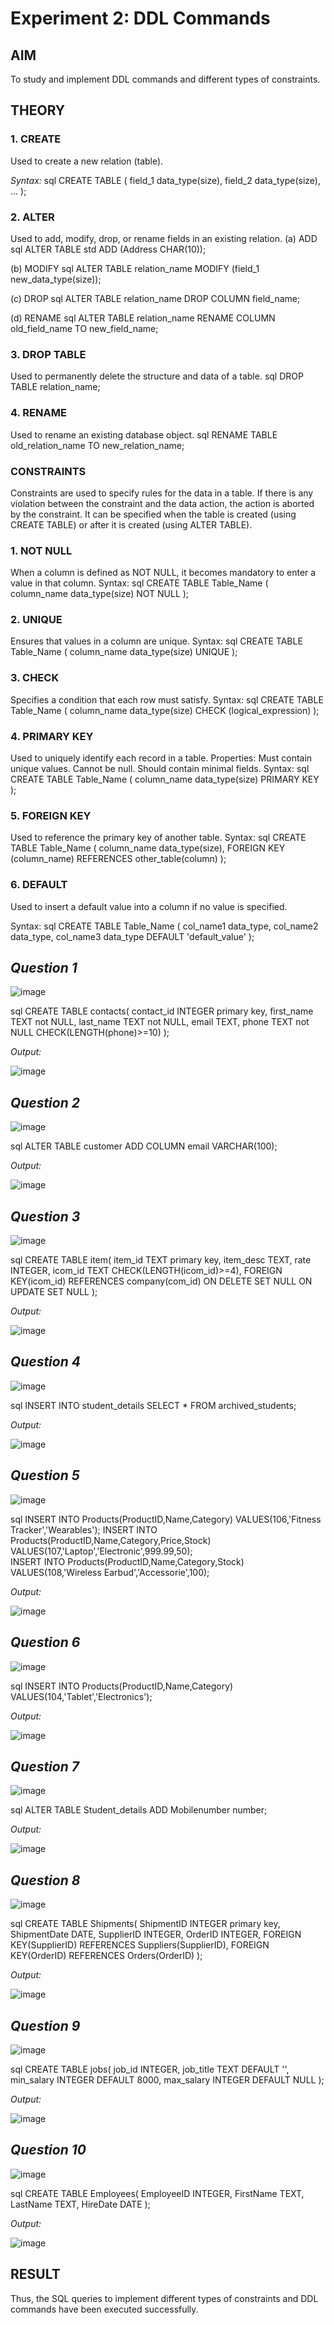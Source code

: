 # Experiment 2: DDL Commands

## AIM
To study and implement DDL commands and different types of constraints.

## THEORY

### 1. CREATE
Used to create a new relation (table).

*Syntax:*
sql
CREATE TABLE (
  field_1 data_type(size),
  field_2 data_type(size),
  ...
);

### 2. ALTER
Used to add, modify, drop, or rename fields in an existing relation.
(a) ADD
sql
ALTER TABLE std ADD (Address CHAR(10));

(b) MODIFY
sql
ALTER TABLE relation_name MODIFY (field_1 new_data_type(size));

(c) DROP
sql
ALTER TABLE relation_name DROP COLUMN field_name;

(d) RENAME
sql
ALTER TABLE relation_name RENAME COLUMN old_field_name TO new_field_name;

### 3. DROP TABLE
Used to permanently delete the structure and data of a table.
sql
DROP TABLE relation_name;

### 4. RENAME
Used to rename an existing database object.
sql
RENAME TABLE old_relation_name TO new_relation_name;

### CONSTRAINTS
Constraints are used to specify rules for the data in a table. If there is any violation between the constraint and the data action, the action is aborted by the constraint. It can be specified when the table is created (using CREATE TABLE) or after it is created (using ALTER TABLE).
### 1. NOT NULL
When a column is defined as NOT NULL, it becomes mandatory to enter a value in that column.
Syntax:
sql
CREATE TABLE Table_Name (
  column_name data_type(size) NOT NULL
);

### 2. UNIQUE
Ensures that values in a column are unique.
Syntax:
sql
CREATE TABLE Table_Name (
  column_name data_type(size) UNIQUE
);

### 3. CHECK
Specifies a condition that each row must satisfy.
Syntax:
sql
CREATE TABLE Table_Name (
  column_name data_type(size) CHECK (logical_expression)
);

### 4. PRIMARY KEY
Used to uniquely identify each record in a table.
Properties:
Must contain unique values.
Cannot be null.
Should contain minimal fields.
Syntax:
sql
CREATE TABLE Table_Name (
  column_name data_type(size) PRIMARY KEY
);

### 5. FOREIGN KEY
Used to reference the primary key of another table.
Syntax:
sql
CREATE TABLE Table_Name (
  column_name data_type(size),
  FOREIGN KEY (column_name) REFERENCES other_table(column)
);

### 6. DEFAULT
Used to insert a default value into a column if no value is specified.

Syntax:
sql
CREATE TABLE Table_Name (
  col_name1 data_type,
  col_name2 data_type,
  col_name3 data_type DEFAULT 'default_value'
);


*Question 1*
--
![image](https://github.com/user-attachments/assets/a96ca725-91db-4ea8-bcdf-dcc5eef9d6e4)

sql
CREATE TABLE contacts(
contact_id INTEGER primary key,
first_name TEXT not NULL,
last_name TEXT not NULL,
email TEXT,
phone TEXT not NULL CHECK(LENGTH(phone)>=10)
);


*Output:*

![image](https://github.com/user-attachments/assets/fe1083f2-ee2c-4a61-bbb9-17021b66ce35)

*Question 2*
---
![image](https://github.com/user-attachments/assets/1c21219d-9085-4160-a3ab-c8014620e267)

sql
ALTER TABLE customer
ADD COLUMN email VARCHAR(100);


*Output:*

![image](https://github.com/user-attachments/assets/f6be8068-773c-434a-8870-89f491912717)

*Question 3*
---
![image](https://github.com/user-attachments/assets/c302ada3-d5d2-4aec-a2cd-5c8394273291)


sql
CREATE TABLE item(
item_id TEXT primary key,
item_desc TEXT,
rate INTEGER,
icom_id TEXT CHECK(LENGTH(icom_id)>=4),
FOREIGN KEY(icom_id) REFERENCES company(com_id) ON DELETE SET NULL ON UPDATE SET NULL
);


*Output:*

![image](https://github.com/user-attachments/assets/6106ba83-ee42-43f0-9d93-d514243c25b9)

*Question 4*
---
![image](https://github.com/user-attachments/assets/614f1452-0985-4672-b0fa-648618c046c0)


sql
INSERT INTO student_details
SELECT * FROM archived_students;


*Output:*

![image](https://github.com/user-attachments/assets/d66370d3-9670-4616-985b-559b310d1430)


*Question 5*
---
![image](https://github.com/user-attachments/assets/866cb6e7-3e5b-4c84-98ea-567b19b27a82)


sql
INSERT INTO Products(ProductID,Name,Category)
VALUES(106,'Fitness Tracker','Wearables'); 
INSERT INTO Products(ProductID,Name,Category,Price,Stock)
VALUES(107,'Laptop','Electronic',999.99,50);  
INSERT INTO Products(ProductID,Name,Category,Stock)
VALUES(108,'Wireless Earbud','Accessorie',100);  


*Output:*

![image](https://github.com/user-attachments/assets/c6dc79d4-d5fd-40cf-89aa-8f7b07be4b7b)


*Question 6*
---
![image](https://github.com/user-attachments/assets/b91fd14e-99ad-40a5-a589-aeac80489fbd)


sql
INSERT INTO Products(ProductID,Name,Category)
VALUES(104,'Tablet','Electronics');


*Output:*

![image](https://github.com/user-attachments/assets/9d4a20a7-cc7b-403b-9127-7dc1ad841b07)


*Question 7*
---
![image](https://github.com/user-attachments/assets/1801a0f0-45e9-455d-a190-345887e81a26)


sql
ALTER TABLE Student_details
ADD Mobilenumber number;


*Output:*

![image](https://github.com/user-attachments/assets/6f41edbb-7d0c-4510-9164-329c3975a613)


*Question 8*
---
![image](https://github.com/user-attachments/assets/eef2857b-5b37-4f85-88d1-42b37a2240dc)


sql
CREATE TABLE Shipments(
ShipmentID INTEGER primary key,
ShipmentDate DATE,
SupplierID INTEGER,
OrderID INTEGER,
FOREIGN KEY(SupplierID) REFERENCES Suppliers(SupplierID),
FOREIGN KEY(OrderID) REFERENCES Orders(OrderID) 
);


*Output:*

![image](https://github.com/user-attachments/assets/72725fdd-146e-4019-978d-cd0df2f85d12)


*Question 9*
---
![image](https://github.com/user-attachments/assets/c42ebe08-e791-4916-a457-5e5175da5db5)


sql
CREATE TABLE jobs(
job_id INTEGER,
job_title TEXT DEFAULT '',
min_salary INTEGER DEFAULT 8000,
max_salary INTEGER DEFAULT NULL
);


*Output:*

![image](https://github.com/user-attachments/assets/3b2a4157-4f6d-40c0-8579-b1d8f9e2c03f)


*Question 10*
---
![image](https://github.com/user-attachments/assets/cfc37671-01b5-43e1-b32f-f91fb5b3a89a)


sql
CREATE TABLE Employees(
EmployeeID INTEGER,
FirstName TEXT,
LastName TEXT,
HireDate DATE 
);


*Output:*

![image](https://github.com/user-attachments/assets/6f9960b2-fe33-4149-b775-dbac9f718ef4)



## RESULT
Thus, the SQL queries to implement different types of constraints and DDL commands have been executed successfully.
